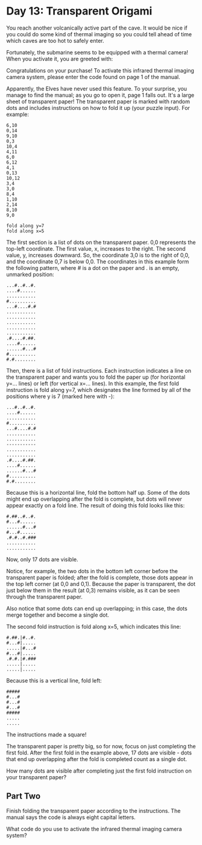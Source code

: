 # Day 13: Transparent Origami

You reach another volcanically active part of the cave. It would be nice if you
could do some kind of thermal imaging so you could tell ahead of time which
caves are too hot to safely enter.

Fortunately, the submarine seems to be equipped with a thermal camera! When you
activate it, you are greeted with:

Congratulations on your purchase! To activate this infrared thermal imaging
camera system, please enter the code found on page 1 of the manual.

Apparently, the Elves have never used this feature. To your surprise, you
manage to find the manual; as you go to open it, page 1 falls out. It's a large
sheet of transparent paper! The transparent paper is marked with random dots
and includes instructions on how to fold it up (your puzzle input). For
example:

    6,10
    0,14
    9,10
    0,3
    10,4
    4,11
    6,0
    6,12
    4,1
    0,13
    10,12
    3,4
    3,0
    8,4
    1,10
    2,14
    8,10
    9,0

    fold along y=7
    fold along x=5

The first section is a list of dots on the transparent paper. 0,0 represents
the top-left coordinate. The first value, x, increases to the right. The second
value, y, increases downward. So, the coordinate 3,0 is to the right of 0,0,
and the coordinate 0,7 is below 0,0. The coordinates in this example form the
following pattern, where # is a dot on the paper and . is an empty, unmarked
position:

    ...#..#..#.
    ....#......
    ...........
    #..........
    ...#....#.#
    ...........
    ...........
    ...........
    ...........
    ...........
    .#....#.##.
    ....#......
    ......#...#
    #..........
    #.#........

Then, there is a list of fold instructions. Each instruction indicates a line
on the transparent paper and wants you to fold the paper up (for horizontal
y=... lines) or left (for vertical x=... lines). In this example, the first
fold instruction is fold along y=7, which designates the line formed by all of
the positions where y is 7 (marked here with -):

    ...#..#..#.
    ....#......
    ...........
    #..........
    ...#....#.#
    ...........
    ...........
    -----------
    ...........
    ...........
    .#....#.##.
    ....#......
    ......#...#
    #..........
    #.#........

Because this is a horizontal line, fold the bottom half up. Some of the dots
might end up overlapping after the fold is complete, but dots will never appear
exactly on a fold line. The result of doing this fold looks like this:

    #.##..#..#.
    #...#......
    ......#...#
    #...#......
    .#.#..#.###
    ...........
    ...........

Now, only 17 dots are visible.

Notice, for example, the two dots in the bottom left corner before the
transparent paper is folded; after the fold is complete, those dots appear in
the top left corner (at 0,0 and 0,1). Because the paper is transparent, the dot
just below them in the result (at 0,3) remains visible, as it can be seen
through the transparent paper.

Also notice that some dots can end up overlapping; in this case, the dots merge
together and become a single dot.

The second fold instruction is fold along x=5, which indicates this line:

    #.##.|#..#.
    #...#|.....
    .....|#...#
    #...#|.....
    .#.#.|#.###
    .....|.....
    .....|.....

Because this is a vertical line, fold left:

    #####
    #...#
    #...#
    #...#
    #####
    .....
    .....

The instructions made a square!

The transparent paper is pretty big, so for now, focus on just completing the
first fold. After the first fold in the example above, 17 dots are visible -
dots that end up overlapping after the fold is completed count as a single dot.

How many dots are visible after completing just the first fold instruction on
your transparent paper?

## Part Two

Finish folding the transparent paper according to the instructions. The manual
says the code is always eight capital letters.

What code do you use to activate the infrared thermal imaging camera system?
